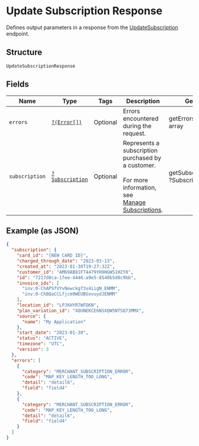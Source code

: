 
# Update Subscription Response

Defines output parameters in a response from the
[UpdateSubscription](../../doc/apis/subscriptions.md#update-subscription) endpoint.

## Structure

`UpdateSubscriptionResponse`

## Fields

| Name | Type | Tags | Description | Getter | Setter |
|  --- | --- | --- | --- | --- | --- |
| `errors` | [`?(Error[])`](../../doc/models/error.md) | Optional | Errors encountered during the request. | getErrors(): ?array | setErrors(?array errors): void |
| `subscription` | [`?Subscription`](../../doc/models/subscription.md) | Optional | Represents a subscription purchased by a customer.<br><br>For more information, see<br>[Manage Subscriptions](https://developer.squareup.com/docs/subscriptions-api/manage-subscriptions). | getSubscription(): ?Subscription | setSubscription(?Subscription subscription): void |

## Example (as JSON)

```json
{
  "subscription": {
    "card_id": "{NEW CARD ID}",
    "charged_through_date": "2023-03-13",
    "created_at": "2023-01-30T19:27:32Z",
    "customer_id": "AM69AB81FT4479YH9HGWS1HZY8",
    "id": "7217d8ca-1fee-4446-a9e5-8540b5d8c9bb",
    "invoice_ids": [
      "inv:0-ChAPSfVYvNewckgf3x4iigN_ENMM",
      "inv:0-ChBQaCCLfjcm9WEUBGxvuydJENMM"
    ],
    "location_id": "LPJKHYR7WFDKN",
    "plan_variation_id": "XOUNEKCE6NSXQW5NTSQ73MMX",
    "source": {
      "name": "My Application"
    },
    "start_date": "2023-01-30",
    "status": "ACTIVE",
    "timezone": "UTC",
    "version": 3
  },
  "errors": [
    {
      "category": "MERCHANT_SUBSCRIPTION_ERROR",
      "code": "MAP_KEY_LENGTH_TOO_LONG",
      "detail": "detail6",
      "field": "field4"
    },
    {
      "category": "MERCHANT_SUBSCRIPTION_ERROR",
      "code": "MAP_KEY_LENGTH_TOO_LONG",
      "detail": "detail6",
      "field": "field4"
    }
  ]
}
```

